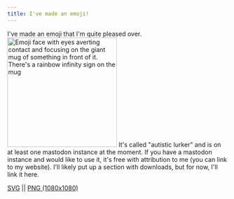 ```yaml
---
title: I've made an emoji!
---
```


I've made an emoji that I'm quite pleased over. <img src="/assets/images/autistic-lurker.png" alt="Emoji face with eyes averting contact and focusing on the giant mug of something in front of it. There's a rainbow infinity sign on the mug" height="250" width="250"> It's called "autistic lurker" and is on at least one mastodon instance at the moment. If you have a mastodon instance and would like to use it, it's free with attribution to me (you can link to my website). I'll likely put up a section with downloads, but for now, I'll link it here.

<a href="/assets/downloads/autistic-lurker/autistic-lurker.svg">SVG</a> || <a href="/assets/downloads/autistic-lurker/autistic-lurker-1080p.png">PNG (1080x1080)</a>